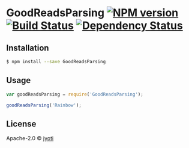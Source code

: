 # GoodReadsParsing [![NPM version][npm-image]][npm-url] [![Build Status][travis-image]][travis-url] [![Dependency Status][daviddm-image]][daviddm-url]
> 

## Installation

```sh
$ npm install --save GoodReadsParsing
```

## Usage

```js
var goodReadsParsing = require('GoodReadsParsing');

goodReadsParsing('Rainbow');
```
## License

Apache-2.0 © [jyoti]()


[npm-image]: https://badge.fury.io/js/GoodReadsParsing.svg
[npm-url]: https://npmjs.org/package/GoodReadsParsing
[travis-image]: https://travis-ci.org/desire8/GoodReadsParsing.svg?branch=master
[travis-url]: https://travis-ci.org/desire8/GoodReadsParsing
[daviddm-image]: https://david-dm.org/desire8/GoodReadsParsing.svg?theme=shields.io
[daviddm-url]: https://david-dm.org/desire8/GoodReadsParsing
